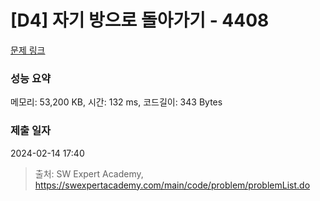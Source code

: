 # [D4] 자기 방으로 돌아가기 - 4408 

[문제 링크](https://swexpertacademy.com/main/code/problem/problemDetail.do?contestProbId=AWNcJ2sapZMDFAV8) 

### 성능 요약

메모리: 53,200 KB, 시간: 132 ms, 코드길이: 343 Bytes

### 제출 일자

2024-02-14 17:40



> 출처: SW Expert Academy, https://swexpertacademy.com/main/code/problem/problemList.do